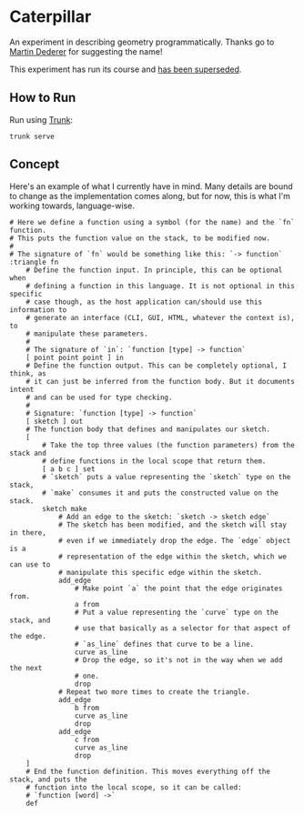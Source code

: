 # Caterpillar

An experiment in describing geometry programmatically. Thanks go to [Martin Dederer](https://github.com/martindederer) for suggesting the name!

This experiment has run its course and [has been superseded](../cp1/).


## How to Run

Run using [Trunk](https://trunkrs.dev/):

```
trunk serve
```


## Concept

Here's an example of what I currently have in mind. Many details are bound to change as the implementation comes along, but for now, this is what I'm working towards, language-wise.

```
# Here we define a function using a symbol (for the name) and the `fn` function.
# This puts the function value on the stack, to be modified now.
#
# The signature of `fn` would be something like this: `-> function`
:triangle fn
    # Define the function input. In principle, this can be optional when
    # defining a function in this language. It is not optional in this specific
    # case though, as the host application can/should use this information to
    # generate an interface (CLI, GUI, HTML, whatever the context is), to
    # manipulate these parameters.
    #
    # The signature of `in`: `function [type] -> function`
    [ point point point ] in
    # Define the function output. This can be completely optional, I think, as
    # it can just be inferred from the function body. But it documents intent
    # and can be used for type checking.
    #
    # Signature: `function [type] -> function`
    [ sketch ] out
    # The function body that defines and manipulates our sketch.
    [
        # Take the top three values (the function parameters) from the stack and
        # define functions in the local scope that return them.
        [ a b c ] set
        # `sketch` puts a value representing the `sketch` type on the stack,
        # `make` consumes it and puts the constructed value on the stack.
        sketch make
            # Add an edge to the sketch: `sketch -> sketch edge`
            # The sketch has been modified, and the sketch will stay in there,
            # even if we immediately drop the edge. The `edge` object is a
            # representation of the edge within the sketch, which we can use to
            # manipulate this specific edge within the sketch.
            add_edge
                # Make point `a` the point that the edge originates from.
                a from
                # Put a value representing the `curve` type on the stack, and
                # use that basically as a selector for that aspect of the edge.
                # `as_line` defines that curve to be a line.
                curve as_line
                # Drop the edge, so it's not in the way when we add the next
                # one.
                drop
            # Repeat two more times to create the triangle.
            add_edge
                b from
                curve as_line
                drop
            add_edge
                c from
                curve as_line
                drop
    ]
    # End the function definition. This moves everything off the stack, and puts the
    # function into the local scope, so it can be called:
    # `function [word] ->`
    def
```
